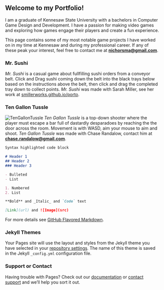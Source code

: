 ## Welcome to my Portfolio!

I am a graduate of Kennesaw State University with a bachelors in Computer Game Design and Development. I have a passion for making video games and exploring how games engage their players and create a fun experience.

This page contains some of my most notable game projects I have worked on in my time at Kennesaw and during my professional career. If any of these peak your interest, feel free to contact me at **nichorsma@gmail.com**.

### Mr. Sushi

_Mr. Sushi_ is a casual game about fullfilling sushi orders from a conveyor belt. Click and Drag sushi coming down the belt into the black trays below based on the instructions above the belt, then click and drag the completed tray down to collect points.
_Mr. Sushi_ was made with Sarah Miller, see her work at [smillerworks.github.io/porto](https://smillerworks.github.io/porto/).


### Ten Gallon Tussle
![TenGallonTussle](/assets/img/TenGallonTustleTitle.png "Ten Gallon Tussle Logo")
_Ten Gallon Tussle_ is a top-down shooter where the player must escape a bar full of dastardly desparadoes by reaching the the door across the room. Movement is with WASD, aim your mouse to aim and shoot.
_Ten Gallon Tussle_ was made with Chase Randalow, contact him at **chase.randalow@gmail.com**.


```markdown
Syntax highlighted code block

# Header 1
## Header 2
### Header 3

- Bulleted
- List

1. Numbered
2. List

**Bold** and _Italic_ and `Code` text

[Link](url) and ![Image](src)
```

For more details see [GitHub Flavored Markdown](https://guides.github.com/features/mastering-markdown/).

### Jekyll Themes

Your Pages site will use the layout and styles from the Jekyll theme you have selected in your [repository settings](https://github.com/Nhorsma/nhorsma.github.io/settings). The name of this theme is saved in the Jekyll `_config.yml` configuration file.

### Support or Contact

Having trouble with Pages? Check out our [documentation](https://docs.github.com/categories/github-pages-basics/) or [contact support](https://github.com/contact) and we’ll help you sort it out.

